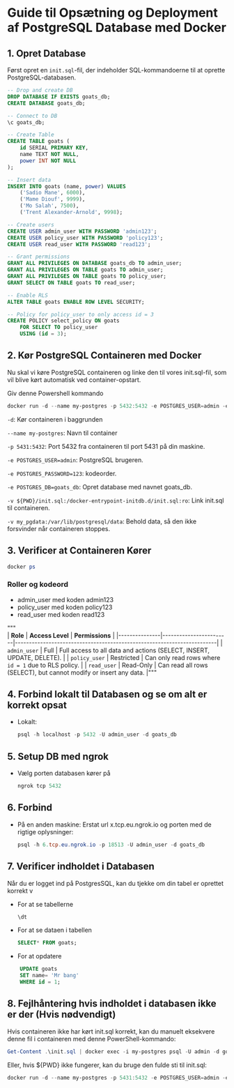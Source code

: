 # Guide til Opsætning og Deployment af PostgreSQL Database med Docker

## 1. Opret Database

Først opret en `init.sql`-fil, der indeholder SQL-kommandoerne til at oprette PostgreSQL-databasen.

```sql
-- Drop and create DB
DROP DATABASE IF EXISTS goats_db;
CREATE DATABASE goats_db;

-- Connect to DB
\c goats_db;

-- Create Table
CREATE TABLE goats (
    id SERIAL PRIMARY KEY,
    name TEXT NOT NULL,
    power INT NOT NULL
);

-- Insert data
INSERT INTO goats (name, power) VALUES 
    ('Sadio Mane', 6000),
    ('Mame Diouf', 9999),
    ('Mo Salah', 7500),
    ('Trent Alexander-Arnold', 9998);

-- Create users
CREATE USER admin_user WITH PASSWORD 'admin123';
CREATE USER policy_user WITH PASSWORD 'policy123';
CREATE USER read_user WITH PASSWORD 'read123';

-- Grant permissions
GRANT ALL PRIVILEGES ON DATABASE goats_db TO admin_user;
GRANT ALL PRIVILEGES ON TABLE goats TO admin_user;
GRANT ALL PRIVILEGES ON TABLE goats TO policy_user;
GRANT SELECT ON TABLE goats TO read_user;

-- Enable RLS
ALTER TABLE goats ENABLE ROW LEVEL SECURITY;

-- Policy for policy_user to only access id = 3
CREATE POLICY select_policy ON goats
    FOR SELECT TO policy_user
    USING (id = 3);
```

## 2. Kør PostgreSQL Containeren med Docker

Nu skal vi køre PostgreSQL containeren og linke den til vores init.sql-fil, som vil blive kørt automatisk ved container-opstart.

Giv denne Powershell kommando
```powershell
docker run -d --name my-postgres -p 5432:5432 -e POSTGRES_USER=admin -e POSTGRES_PASSWORD=123 -e POSTGRES_DB=goats_db -v ${PWD}/init.sql:/docker-entrypoint-initdb.d/init.sql:ro -v my_pgdata:/var/lib/postgresql/data postgres:latest
```

`-d`: Kør containeren i baggrunden

`--name my-postgres`: Navn til container

`-p 5431:5432`: Port 5432 fra containeren til port 5431 på din maskine.

`-e POSTGRES_USER=admin`: PostgreSQL brugeren.

`-e POSTGRES_PASSWORD=123`: kodeorder.

`-e POSTGRES_DB=goats_db`: Opret database med navnet goats_db.

`-v ${PWD}/init.sql:/docker-entrypoint-initdb.d/init.sql:ro`: Link init.sql til containeren.

`-v my_pgdata:/var/lib/postgresql/data`: Behold data, så den ikke forsvinder når containeren stoppes.

## 3. Verificer at Containeren Kører
```powershell
docker ps
```

### Roller og kodeord
- admin_user med koden admin123
- policy_user med koden policy123
- read_user med koden read123

"""\
| **Role**      | **Access Level**       | **Permissions**                                                       |
|---------------|------------------------|------------------------------------------------------------------------|
| `admin_user`  | Full                   | Full access to all data and actions (SELECT, INSERT, UPDATE, DELETE). |
| `policy_user` | Restricted | Can only read rows where `id = 1` due to RLS policy.                  |
| `read_user`   | Read-Only              | Can read all rows (SELECT), but cannot modify or insert any data.     |"""

## 4. Forbind lokalt til Databasen og se om alt er korrekt opsat
- Lokalt:
    ```powershell
    psql -h localhost -p 5432 -U admin_user -d goats_db
    ```

## 5. Setup DB med ngrok
- Vælg porten databasen kører på
    ```powershell
    ngrok tcp 5432
    ```

## 6. Forbind 
- På en anden maskine: Erstat url x.tcp.eu.ngrok.io og porten med de rigtige oplysninger:
    ```powershell
    psql -h 6.tcp.eu.ngrok.io -p 18513 -U admin_user -d goats_db
    ```

## 7. Verificer indholdet i Databasen
Når du er logget ind på PostgresSQL, kan du tjekke om din tabel er oprettet korrekt
v
- For at se tabellerne
    ```sql
    \dt
    ```

- For at se dataen i tabellen
    ```sql
    SELECT* FROM goats;
    ```

- For at opdatere
```sql
    UPDATE goats
    SET name= 'Mr bang'
    WHERE id = 1;
```

## 8. Fejlhåntering hvis indholdet i databasen ikke er der (Hvis nødvendigt)
Hvis containeren ikke har kørt init.sql korrekt, kan du manuelt eksekvere denne fil i containeren med denne PowerShell-kommando:

```powershell
Get-Content .\init.sql | docker exec -i my-postgres psql -U admin -d goats_db
```

Eller, hvis ${PWD} ikke fungerer, kan du bruge den fulde sti til init.sql:
```powershell
docker run -d --name my-postgres -p 5431:5432 -e POSTGRES_USER=admin -e POSTGRES_PASSWORD=123 -e POSTGRES_DB=goats_db -v C:\Users\nicla\init.sql:/docker-entrypoint-initdb.d/init.sql:ro -v my_pgdata:/var/lib/postgresql/data postgres:latest
```
